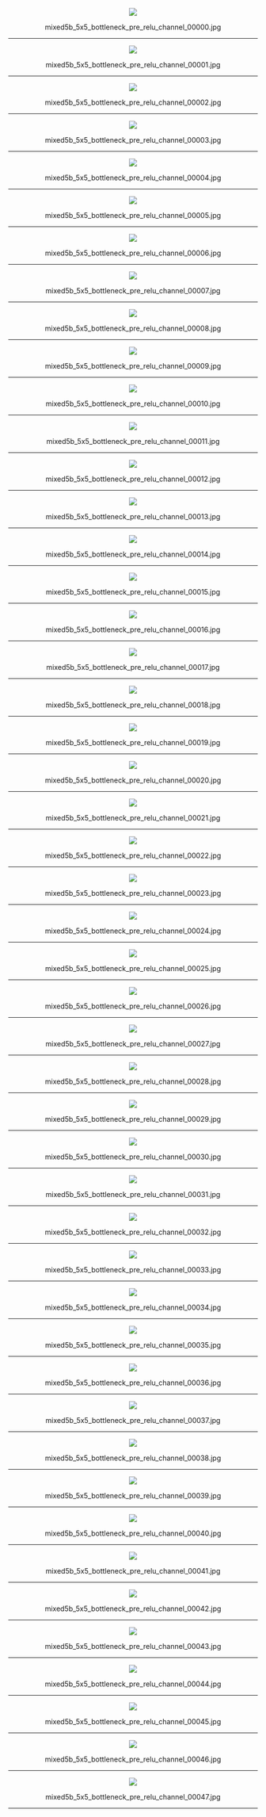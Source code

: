 <p align="center">  <img src="mixed5b_5x5_bottleneck_pre_relu_channel_00000.jpg?"> </p><p align="center">mixed5b_5x5_bottleneck_pre_relu_channel_00000.jpg</p>

***

<p align="center">  <img src="mixed5b_5x5_bottleneck_pre_relu_channel_00001.jpg?"> </p><p align="center">mixed5b_5x5_bottleneck_pre_relu_channel_00001.jpg</p>

***

<p align="center">  <img src="mixed5b_5x5_bottleneck_pre_relu_channel_00002.jpg?"> </p><p align="center">mixed5b_5x5_bottleneck_pre_relu_channel_00002.jpg</p>

***

<p align="center">  <img src="mixed5b_5x5_bottleneck_pre_relu_channel_00003.jpg?"> </p><p align="center">mixed5b_5x5_bottleneck_pre_relu_channel_00003.jpg</p>

***

<p align="center">  <img src="mixed5b_5x5_bottleneck_pre_relu_channel_00004.jpg?"> </p><p align="center">mixed5b_5x5_bottleneck_pre_relu_channel_00004.jpg</p>

***

<p align="center">  <img src="mixed5b_5x5_bottleneck_pre_relu_channel_00005.jpg?"> </p><p align="center">mixed5b_5x5_bottleneck_pre_relu_channel_00005.jpg</p>

***

<p align="center">  <img src="mixed5b_5x5_bottleneck_pre_relu_channel_00006.jpg?"> </p><p align="center">mixed5b_5x5_bottleneck_pre_relu_channel_00006.jpg</p>

***

<p align="center">  <img src="mixed5b_5x5_bottleneck_pre_relu_channel_00007.jpg?"> </p><p align="center">mixed5b_5x5_bottleneck_pre_relu_channel_00007.jpg</p>

***

<p align="center">  <img src="mixed5b_5x5_bottleneck_pre_relu_channel_00008.jpg?"> </p><p align="center">mixed5b_5x5_bottleneck_pre_relu_channel_00008.jpg</p>

***

<p align="center">  <img src="mixed5b_5x5_bottleneck_pre_relu_channel_00009.jpg?"> </p><p align="center">mixed5b_5x5_bottleneck_pre_relu_channel_00009.jpg</p>

***

<p align="center">  <img src="mixed5b_5x5_bottleneck_pre_relu_channel_00010.jpg?"> </p><p align="center">mixed5b_5x5_bottleneck_pre_relu_channel_00010.jpg</p>

***

<p align="center">  <img src="mixed5b_5x5_bottleneck_pre_relu_channel_00011.jpg?"> </p><p align="center">mixed5b_5x5_bottleneck_pre_relu_channel_00011.jpg</p>

***

<p align="center">  <img src="mixed5b_5x5_bottleneck_pre_relu_channel_00012.jpg?"> </p><p align="center">mixed5b_5x5_bottleneck_pre_relu_channel_00012.jpg</p>

***

<p align="center">  <img src="mixed5b_5x5_bottleneck_pre_relu_channel_00013.jpg?"> </p><p align="center">mixed5b_5x5_bottleneck_pre_relu_channel_00013.jpg</p>

***

<p align="center">  <img src="mixed5b_5x5_bottleneck_pre_relu_channel_00014.jpg?"> </p><p align="center">mixed5b_5x5_bottleneck_pre_relu_channel_00014.jpg</p>

***

<p align="center">  <img src="mixed5b_5x5_bottleneck_pre_relu_channel_00015.jpg?"> </p><p align="center">mixed5b_5x5_bottleneck_pre_relu_channel_00015.jpg</p>

***

<p align="center">  <img src="mixed5b_5x5_bottleneck_pre_relu_channel_00016.jpg?"> </p><p align="center">mixed5b_5x5_bottleneck_pre_relu_channel_00016.jpg</p>

***

<p align="center">  <img src="mixed5b_5x5_bottleneck_pre_relu_channel_00017.jpg?"> </p><p align="center">mixed5b_5x5_bottleneck_pre_relu_channel_00017.jpg</p>

***

<p align="center">  <img src="mixed5b_5x5_bottleneck_pre_relu_channel_00018.jpg?"> </p><p align="center">mixed5b_5x5_bottleneck_pre_relu_channel_00018.jpg</p>

***

<p align="center">  <img src="mixed5b_5x5_bottleneck_pre_relu_channel_00019.jpg?"> </p><p align="center">mixed5b_5x5_bottleneck_pre_relu_channel_00019.jpg</p>

***

<p align="center">  <img src="mixed5b_5x5_bottleneck_pre_relu_channel_00020.jpg?"> </p><p align="center">mixed5b_5x5_bottleneck_pre_relu_channel_00020.jpg</p>

***

<p align="center">  <img src="mixed5b_5x5_bottleneck_pre_relu_channel_00021.jpg?"> </p><p align="center">mixed5b_5x5_bottleneck_pre_relu_channel_00021.jpg</p>

***

<p align="center">  <img src="mixed5b_5x5_bottleneck_pre_relu_channel_00022.jpg?"> </p><p align="center">mixed5b_5x5_bottleneck_pre_relu_channel_00022.jpg</p>

***

<p align="center">  <img src="mixed5b_5x5_bottleneck_pre_relu_channel_00023.jpg?"> </p><p align="center">mixed5b_5x5_bottleneck_pre_relu_channel_00023.jpg</p>

***

<p align="center">  <img src="mixed5b_5x5_bottleneck_pre_relu_channel_00024.jpg?"> </p><p align="center">mixed5b_5x5_bottleneck_pre_relu_channel_00024.jpg</p>

***

<p align="center">  <img src="mixed5b_5x5_bottleneck_pre_relu_channel_00025.jpg?"> </p><p align="center">mixed5b_5x5_bottleneck_pre_relu_channel_00025.jpg</p>

***

<p align="center">  <img src="mixed5b_5x5_bottleneck_pre_relu_channel_00026.jpg?"> </p><p align="center">mixed5b_5x5_bottleneck_pre_relu_channel_00026.jpg</p>

***

<p align="center">  <img src="mixed5b_5x5_bottleneck_pre_relu_channel_00027.jpg?"> </p><p align="center">mixed5b_5x5_bottleneck_pre_relu_channel_00027.jpg</p>

***

<p align="center">  <img src="mixed5b_5x5_bottleneck_pre_relu_channel_00028.jpg?"> </p><p align="center">mixed5b_5x5_bottleneck_pre_relu_channel_00028.jpg</p>

***

<p align="center">  <img src="mixed5b_5x5_bottleneck_pre_relu_channel_00029.jpg?"> </p><p align="center">mixed5b_5x5_bottleneck_pre_relu_channel_00029.jpg</p>

***

<p align="center">  <img src="mixed5b_5x5_bottleneck_pre_relu_channel_00030.jpg?"> </p><p align="center">mixed5b_5x5_bottleneck_pre_relu_channel_00030.jpg</p>

***

<p align="center">  <img src="mixed5b_5x5_bottleneck_pre_relu_channel_00031.jpg?"> </p><p align="center">mixed5b_5x5_bottleneck_pre_relu_channel_00031.jpg</p>

***

<p align="center">  <img src="mixed5b_5x5_bottleneck_pre_relu_channel_00032.jpg?"> </p><p align="center">mixed5b_5x5_bottleneck_pre_relu_channel_00032.jpg</p>

***

<p align="center">  <img src="mixed5b_5x5_bottleneck_pre_relu_channel_00033.jpg?"> </p><p align="center">mixed5b_5x5_bottleneck_pre_relu_channel_00033.jpg</p>

***

<p align="center">  <img src="mixed5b_5x5_bottleneck_pre_relu_channel_00034.jpg?"> </p><p align="center">mixed5b_5x5_bottleneck_pre_relu_channel_00034.jpg</p>

***

<p align="center">  <img src="mixed5b_5x5_bottleneck_pre_relu_channel_00035.jpg?"> </p><p align="center">mixed5b_5x5_bottleneck_pre_relu_channel_00035.jpg</p>

***

<p align="center">  <img src="mixed5b_5x5_bottleneck_pre_relu_channel_00036.jpg?"> </p><p align="center">mixed5b_5x5_bottleneck_pre_relu_channel_00036.jpg</p>

***

<p align="center">  <img src="mixed5b_5x5_bottleneck_pre_relu_channel_00037.jpg?"> </p><p align="center">mixed5b_5x5_bottleneck_pre_relu_channel_00037.jpg</p>

***

<p align="center">  <img src="mixed5b_5x5_bottleneck_pre_relu_channel_00038.jpg?"> </p><p align="center">mixed5b_5x5_bottleneck_pre_relu_channel_00038.jpg</p>

***

<p align="center">  <img src="mixed5b_5x5_bottleneck_pre_relu_channel_00039.jpg?"> </p><p align="center">mixed5b_5x5_bottleneck_pre_relu_channel_00039.jpg</p>

***

<p align="center">  <img src="mixed5b_5x5_bottleneck_pre_relu_channel_00040.jpg?"> </p><p align="center">mixed5b_5x5_bottleneck_pre_relu_channel_00040.jpg</p>

***

<p align="center">  <img src="mixed5b_5x5_bottleneck_pre_relu_channel_00041.jpg?"> </p><p align="center">mixed5b_5x5_bottleneck_pre_relu_channel_00041.jpg</p>

***

<p align="center">  <img src="mixed5b_5x5_bottleneck_pre_relu_channel_00042.jpg?"> </p><p align="center">mixed5b_5x5_bottleneck_pre_relu_channel_00042.jpg</p>

***

<p align="center">  <img src="mixed5b_5x5_bottleneck_pre_relu_channel_00043.jpg?"> </p><p align="center">mixed5b_5x5_bottleneck_pre_relu_channel_00043.jpg</p>

***

<p align="center">  <img src="mixed5b_5x5_bottleneck_pre_relu_channel_00044.jpg?"> </p><p align="center">mixed5b_5x5_bottleneck_pre_relu_channel_00044.jpg</p>

***

<p align="center">  <img src="mixed5b_5x5_bottleneck_pre_relu_channel_00045.jpg?"> </p><p align="center">mixed5b_5x5_bottleneck_pre_relu_channel_00045.jpg</p>

***

<p align="center">  <img src="mixed5b_5x5_bottleneck_pre_relu_channel_00046.jpg?"> </p><p align="center">mixed5b_5x5_bottleneck_pre_relu_channel_00046.jpg</p>

***

<p align="center">  <img src="mixed5b_5x5_bottleneck_pre_relu_channel_00047.jpg?"> </p><p align="center">mixed5b_5x5_bottleneck_pre_relu_channel_00047.jpg</p>

***

